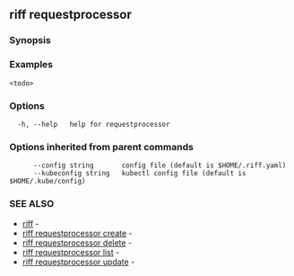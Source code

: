 ## riff requestprocessor

<todo>

### Synopsis

<todo>

### Examples

```
<todo>
```

### Options

```
  -h, --help   help for requestprocessor
```

### Options inherited from parent commands

```
      --config string       config file (default is $HOME/.riff.yaml)
      --kubeconfig string   kubectl config file (default is $HOME/.kube/config)
```

### SEE ALSO

* [riff](riff.md)	 - <todo>
* [riff requestprocessor create](riff_requestprocessor_create.md)	 - <todo>
* [riff requestprocessor delete](riff_requestprocessor_delete.md)	 - <todo>
* [riff requestprocessor list](riff_requestprocessor_list.md)	 - <todo>
* [riff requestprocessor update](riff_requestprocessor_update.md)	 - <todo>

